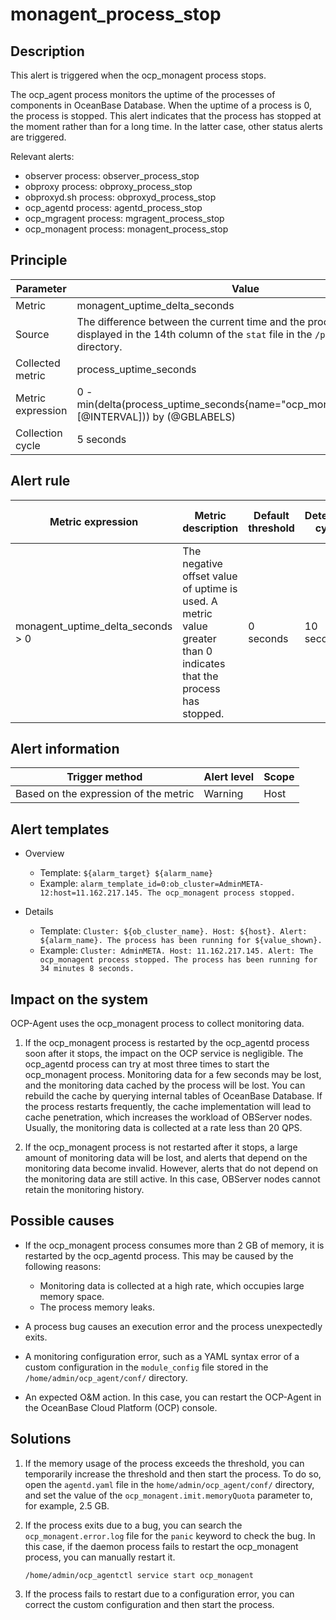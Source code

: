# monagent_process_stop

## Description

This alert is triggered when the ocp_monagent process stops. 

The ocp_agent process monitors the uptime of the processes of components in OceanBase Database. When the uptime of a process is 0, the process is stopped. This alert indicates that the process has stopped at the moment rather than for a long time. In the latter case, other status alerts are triggered. 

Relevant alerts:

* observer process: observer_process_stop
* obproxy process: obproxy_process_stop
* obproxyd.sh process: obproxyd_process_stop
* ocp_agentd process: agentd_process_stop
* ocp_mgragent process: mgragent_process_stop
* ocp_monagent process: monagent_process_stop

## Principle

| Parameter | Value |
|--------|---------------------------------|
| Metric | monagent_uptime_delta_seconds |
| Source | The difference between the current time and the process creation time displayed in the 14th column of the `stat` file in the `/proc/[pid]` directory.   |
| Collected metric | process_uptime_seconds |
| Metric expression | 0 - min(delta(process_uptime_seconds{name="ocp_monagent",@LABELS}[@INTERVAL])) by (@GBLABELS) |
| Collection cycle | 5 seconds |

## Alert rule

| Metric expression | Metric description | Default threshold | Detection cycle | Time before clearance |
|------|------|------|------|------|
| monagent_uptime_delta_seconds > 0 | The negative offset value of uptime is used. A metric value greater than 0 indicates that the process has stopped.  | 0 seconds | 10 seconds | 5 minutes |

## Alert information

| Trigger method | Alert level | Scope |
|------|------|------|
| Based on the expression of the metric | Warning | Host |

## Alert templates

* Overview

   * Template: `${alarm_target} ${alarm_name}`
   * Example: `alarm_template_id=0:ob_cluster=AdminMETA-12:host=11.162.217.145. The ocp_monagent process stopped.`

* Details

   * Template: `Cluster: ${ob_cluster_name}. Host: ${host}. Alert: ${alarm_name}. The process has been running for ${value_shown}.` 
   * Example: `Cluster: AdminMETA. Host: 11.162.217.145. Alert: The ocp_monagent process stopped. The process has been running for 34 minutes 8 seconds.` 

## Impact on the system

OCP-Agent uses the ocp_monagent process to collect monitoring data. 

1. If the ocp_monagent process is restarted by the ocp_agentd process soon after it stops, the impact on the OCP service is negligible. The ocp_agentd process can try at most three times to start the ocp_monagent process. Monitoring data for a few seconds may be lost, and the monitoring data cached by the process will be lost. You can rebuild the cache by querying internal tables of OceanBase Database. If the process restarts frequently, the cache implementation will lead to cache penetration, which increases the workload of OBServer nodes. Usually, the monitoring data is collected at a rate less than 20 QPS. 

2. If the ocp_monagent process is not restarted after it stops, a large amount of monitoring data will be lost, and alerts that depend on the monitoring data become invalid. However, alerts that do not depend on the monitoring data are still active. In this case, OBServer nodes cannot retain the monitoring history. 

## Possible causes

* If the ocp_monagent process consumes more than 2 GB of memory, it is restarted by the ocp_agentd process. This may be caused by the following reasons:

   * Monitoring data is collected at a high rate, which occupies large memory space. 
   * The process memory leaks. 

* A process bug causes an execution error and the process unexpectedly exits. 

* A monitoring configuration error, such as a YAML syntax error of a custom configuration in the `module_config` file stored in the `/home/admin/ocp_agent/conf/` directory. 

* An expected O&M action. In this case, you can restart the OCP-Agent in the OceanBase Cloud Platform (OCP) console. 

## Solutions

1. If the memory usage of the process exceeds the threshold, you can temporarily increase the threshold and then start the process. To do so, open the `agentd.yaml` file in the `home/admin/ocp_agent/conf/` directory, and set the value of the `ocp_monagent.imit.memoryQuota` parameter to, for example, 2.5 GB. 

2. If the process exits due to a bug, you can search the `ocp_monagent.error.log` file for the `panic` keyword to check the bug. In this case, if the daemon process fails to restart the ocp_monagent process, you can manually restart it. 

   ```shell
   /home/admin/ocp_agentctl service start ocp_monagent
   ```

3. If the process fails to restart due to a configuration error, you can correct the custom configuration and then start the process. 
